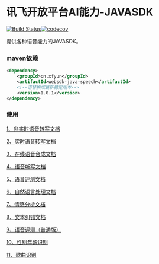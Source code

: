 # 讯飞开放平台AI能力-JAVASDK

[![Build Status](https://www.travis-ci.com/iFLYTEK-OP/websdk-java.svg?branch=feature-ci)](https://www.travis-ci.com/iFLYTEK-OP/websdk-java)[![codecov](https://codecov.io/gh/iFLYTEK-OP/websdk-java/branch/feature-ci/graph/badge.svg?token=KQRe0Igv9b)](https://codecov.io/gh/iFLYTEK-OP/websdk-java)

提供各种语音能力的JAVASDK。

### maven依赖
```xml
<dependency>
    <groupId>cn.xfyun</groupId>
    <artifactId>websdk-java-speech</artifactId>
    <!--请替换成最新稳定版本-->
    <version>1.0.1</version>
</dependency>
```

### 使用

[1、非实时语音转写文档](https://github.com/iFLYTEK-OP/websdk-java-speech/blob/master/LFASR.md)


[2、实时语音转写文档](https://github.com/iFLYTEK-OP/websdk-java-speech/blob/master/RTASR.md)


[3、在线语音合成文档](https://github.com/iFLYTEK-OP/websdk-java-speech/blob/master/TTS.md)


[4、语音听写文档](https://github.com/iFLYTEK-OP/websdk-java-speech/blob/master/IAT.md)


[5、语音评测文档](https://github.com/iFLYTEK-OP/websdk-java-speech/blob/master/ISE.md)


[6、自然语言处理文档](https://github.com/iFLYTEK-OP/websdk-java/blob/master/LTP.md)


[7、情感分析文档](https://github.com/iFLYTEK-OP/websdk-java-speech/blob/master/SA.md)


[8、文本纠错文档](https://github.com/iFLYTEK-OP/websdk-java-speech/blob/master/TEXT_CORRECTION.md)


[9、语音评测（普通版）](https://github.com/iFLYTEK-OP/websdk-java-speech/blob/master/ISE_COMMON.md)


[10、性别年龄识别](https://github.com/iFLYTEK-OP/websdk-java-speech/blob/master/IGR.md)


[11、歌曲识别](https://github.com/iFLYTEK-OP/websdk-java-speech/blob/master/QBH.md)

